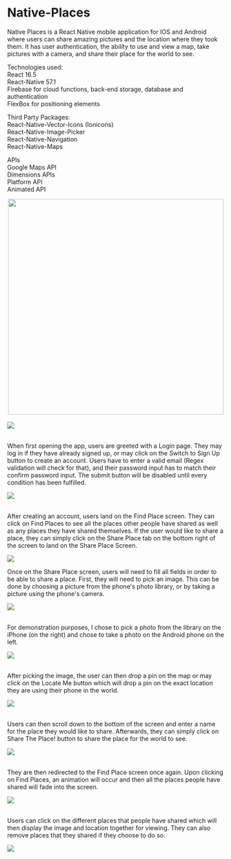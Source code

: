 # Native-Places
Native Places is a React Native mobile application for IOS and Android where users can share amazing pictures and the location where they took them. It has user authentication, the ability to use and view a map, take pictures with a camera, and share their place for the world to see.

Technologies used:<br>
React 16.5<br>
React-Native 57.1<br>
Firebase for cloud functions, back-end storage, database and authentication<br>
FlexBox for positioning elements<br>

Third Party Packages:<br>
React-Native-Vector-Icons (Ionicons)<br>
React-Native-Image-Picker<br>
React-Native-Navigation<br>
React-Native-Maps<br>

APIs<br>
Google Maps API<br>
Dimensions APIs<br>
Platform API<br>
Animated API<br>

<center><img src="screenshots/screen1.jpg" width="500" height="500"/></center>
<br>
<img src="screenshots/screen2.jpg"/>
<br><br>

When first opening the app, users are greeted with a Login page. They may log in if they have already signed up, or may click on the Switch to Sign Up button to create an account. Users have to enter a valid email (Regex validation will check for that), and their password input has to match their confirm password input. The submit button will be disabled until every condition has been fulfilled.

<img src="screenshots/screen3.jpg"/>
<br><br>

After creating an account, users land on the Find Place screen. They can click on Find Places to see all the places other people have shared as well as any places they have shared themselves. If the user would like to share a place, they can simply click on the Share Place tab on the bottom right of the screen to land on the Share Place Screen.

<img src="screenshots/screen4.jpg"/>
<br>

Once on the Share Place screen, users will need to fill all fields in order to be able to share a place. First, they will need to pick an image. This can be done by choosing a picture from the phone's photo library, or by taking a picture using the phone's camera.

<img src="screenshots/screen5.jpg"/>
<br><br>

For demonstration purposes, I chose to pick a photo from the library on the iPhone (on the right) and chose to take a photo on the Android phone on the left.

<img src="screenshots/screen6.jpg"/>
<br><br>

After picking the image, the user can then drop a pin on the map or may click on the Locate Me button which will drop a pin on the exact location they are using their phone in the world.

<img src="screenshots/screen7.jpg"/>
<br><br>  

Users can then scroll down to the bottom of the screen and enter a name for the place they would like to share. Afterwards, they can simply click on Share The Place! button to share the place for the world to see.

<img src="screenshots/screen8.jpg"/>
<br><br>

They are then redirected to the Find Place screen once again. Upon clicking on Find Places, an animation will occur and then all the places people have shared will fade into the screen.

<img src="screenshots/screen9.jpg"/>
<br><br>

Users can click on the different places that people have shared which will then display the image and location together for viewing. They can also remove places that they shared if they choose to do so.

<img src="screenshots/screen10.jpg"/>
<br><br>
